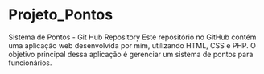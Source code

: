 # Projeto_Pontos
Sistema de Pontos - Git Hub Repository  Este repositório no GitHub contém uma aplicação web desenvolvida por mim, utilizando HTML, CSS e PHP. O objetivo principal dessa aplicação é gerenciar um sistema de pontos para funcionários.
